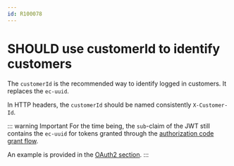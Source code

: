 ```yaml
---
id: R100078
---
```


# SHOULD use customerId to identify customers

The `customerId` is the recommended way to identify logged in customers. It replaces the `ec-uuid`.

In HTTP headers, the `customerId` should be named consistently `X-Customer-Id`.

::: warning Important
For the time being, the `sub`-claim of the JWT still contains the `ec-uuid` for tokens granted through the [authorization code grant flow](R000052).

An example is provided in the [OAuth2 section](../../../030_REST-GUIDELINES/005_Authorization/010_OAuth-2.0/index.md).
:::

